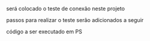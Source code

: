 será colocado o teste de conexão neste projeto

passos para realizar o teste serão adicionados a seguir

código a ser executado em PS
